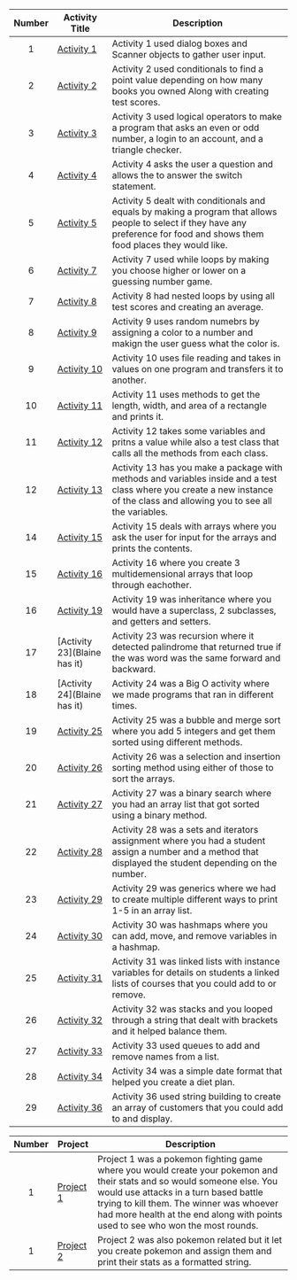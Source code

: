 | Number | Activity Title | Description |
| :----: | ------ | ----------- |
|  1  | [Activity 1](https://github.com/Tetrixstreams/CS121-S23-CASE/tree/main/lab1/src) | Activity 1 used dialog boxes and Scanner objects to gather user input. | 
|  2  | [Activity 2](https://github.com/Tetrixstreams/CS121-S23-CASE/tree/main/lab1/src) | Activity 2 used conditionals to find a point value depending on how many books you owned Along with creating test scores. |
|  3  | [Activity 3](https://github.com/Tetrixstreams/CS121-S23-CASE/tree/main/lab1/src) | Activity 3 used logical operators to make a program that asks an even or odd number, a login to an account, and a triangle checker. |
|  4  | [Activity 4](https://github.com/Tetrixstreams/CS121-S23-CASE/tree/main/lab1/src) | Activity 4 asks the user a question and allows the to answer the switch statement. |
|  5  | [Activity 5](https://github.com/Tetrixstreams/CS121-S23-CASE/tree/main/lab1/src) | Activity 5 dealt with conditionals and equals by making a program that allows people to select if they have any preference for food and shows them food places they would like. |
|  6  | [Activity 7](https://github.com/Tetrixstreams/CS121-S23-CASE/tree/main/lab2/src) | Activity 7 used while loops by making you choose higher or lower on a guessing number game. |
|  7  | [Activity 8](https://github.com/Tetrixstreams/CS121-S23-CASE/tree/main/lab2/src) | Activity 8 had nested loops by using all test scores and creating an average.  |
|  8  | [Activity 9](https://github.com/Tetrixstreams/CS121-S23-CASE/tree/main/lab2/src) | Activity 9 uses random numebrs by assigning a color to a number and makign the user guess what the color is. |
|  9  | [Activity 10](https://github.com/Tetrixstreams/CS121-S23-CASE/tree/main/fileActivity/src) | Activity 10 uses file reading and takes in values on one program and transfers it to another. |
|  10  | [Activity 11](https://github.com/Tetrixstreams/CS121-S23-CASE/tree/main/Pokemon%20Battle/src) | Activity 11 uses methods to get the length, width, and area of a rectangle and prints it. |
|  11  | [Activity 12](https://github.com/Tetrixstreams/CS121-S23-CASE/tree/main/newacts/src) | Activity 12 takes some variables and pritns a value while also a test class that calls all the methods from each class. |
|  12  | [Activity 13](https://github.com/Tetrixstreams/CS121-S23-CASE/tree/main/Packages/src/packagesDemo) | Activity 13 has you make a package with methods and variables inside and a test class where you create a new instance of the class  and allowing you to see all the variables. |
|  14  | [Activity 15](https://github.com/Tetrixstreams/CS121-S23-CASE/tree/main/newacts/src) | Activity 15 deals with arrays where you ask the user for input for the arrays and prints the contents. |
|  15  | [Activity 16](https://github.com/Tetrixstreams/CS121-S23-CASE/tree/main/multidemensionalarrays/src) | Activity 16 where you create 3 multidemensional arrays that loop through eachother. |
|  16  | [Activity 19](https://github.com/Tetrixstreams/CS121-S23-CASE/tree/main/Acts%20im%20behind%20in/src/Inheritance) | Activity 19 was inheritance where you would have a superclass, 2 subclasses, and getters and setters. |
|  17  | [Activity 23](Blaine has it) | Activity 23 was recursion where it detected palindrome that returned true if the was word was the same forward and backward. |
|  18  | [Activity 24](Blaine has it) | Activity 24 was a Big O activity where we made programs that ran in different times. |
|  19  | [Activity 25](https://github.com/Tetrixstreams/CS121-S23-CASE/tree/main/Acts%20im%20behind%20in/src) | Activity 25 was a bubble and merge sort where you add 5 integers and get them sorted using different methods. |
|  20  | [Activity 26](https://github.com/Tetrixstreams/CS121-S23-CASE/tree/main/Acts%20im%20behind%20in/src) | Activity 26 was a selection and insertion sorting method using either of those to sort the arrays. |
|  21  | [Activity 27](https://github.com/Tetrixstreams/CS121-S23-CASE/tree/main/Acts%20im%20behind%20in/src) | Activity 27 was a binary search where you had an array list that got sorted using a binary method. |
|  22  | [Activity 28](https://github.com/Tetrixstreams/CS121-S23-CASE/tree/main/Acts%20im%20behind%20in/src) | Activity 28 was a sets and iterators assignment where you had a student assign a number and a method that displayed the student depending on the number. |
|  23  | [Activity 29](https://github.com/Tetrixstreams/CS121-S23-CASE/tree/main/Acts%20im%20behind%20in/src) | Activity 29 was generics where we had to create multiple different ways to print 1-5 in an array list. |
|  24  | [Activity 30](https://github.com/Tetrixstreams/CS121-S23-CASE/tree/main/Acts%20im%20behind%20in/src) | Activity 30 was hashmaps where you can add, move, and remove variables in a hashmap. |
|  25  | [Activity 31](https://github.com/Tetrixstreams/CS121-S23-CASE/tree/main/LinkedListsActivity/src) | Activity 31 was linked lists with instance variables for details on students a linked lists of courses that you could add to or remove. |
|  26  | [Activity 32](https://github.com/Tetrixstreams/CS121-S23-CASE/tree/main/StackBracket/src) | Activity 32 was stacks and you looped through a string that dealt with brackets and it helped balance them. |
|  27  | [Activity 33](https://github.com/Tetrixstreams/CS121-S23-CASE/tree/main/LinkedListsActivity/src) | Activity 33 used queues to add and remove names from a list. |
|  28  | [Activity 34](https://github.com/Tetrixstreams/CS121-S23-CASE/tree/main/dateFormat/src) | Activity 34 was a simple date format that helped you create a diet plan. |
|  29  | [Activity 36](https://github.com/Tetrixstreams/CS121-S23-CASE/tree/main/StringBuilderActivity/src) | Activity 36 used string building to create an array of customers that you could add to and display. |


| Number | Project | Description |
| :-: | - | - |
| 1 | [Project 1](https://github.com/Tetrixstreams/CS121-S23-CASE/tree/main/Pokemon%20Battle/src) | Project 1 was a pokemon fighting game where you would create your pokemon and their stats and so would someone else. You would use attacks in a turn based battle trying to kill them. The winner was whoever had more health at the end along with points used to see who won the most rounds. |
| 1 | [Project 2](https://github.com/Tetrixstreams/CS121-S23-CASE/tree/main/Pokemon2/src) | Project 2 was also pokemon related but it let you create pokemon and assign them and print their stats as a formatted string. |
